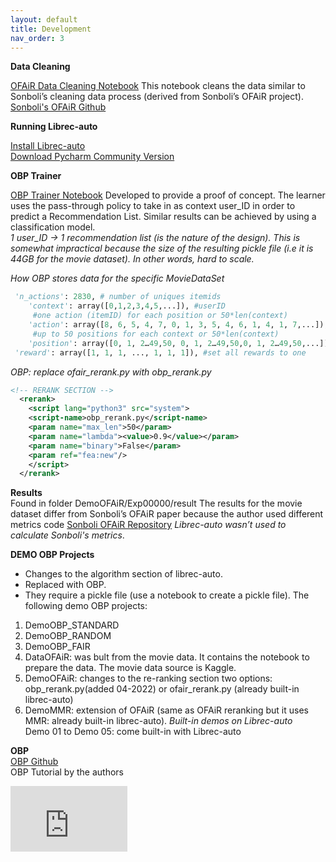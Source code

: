 ```yaml
---
layout: default
title: Development
nav_order: 3
---
```


**Data Cleaning**

[OFAiR Data Cleaning Notebook](https://github.com/luciajayne/obp-librec-main/blob/main/content/OFAiR_Paper_Replication.ipynb) This notebook cleans the data similar to Sonboli’s cleaning data process (derived from Sonboli’s OFAiR project). <br />
[Sonboli's OFAiR Github](https://github.com/nasimsonboli/OFAiR/blob/main/source%20code/ML26_data_prep.ipynb)

**Running Librec-auto**

[Install Librec-auto](https://librec-auto.readthedocs.io/en/latest/index.html) <br />
[Download Pycharm Community Version](https://www.jetbrains.com/pycharm/download/#section=windows)

**OBP Trainer** 

[OBP Trainer Notebook](content/OBP_Trainer.ipynb)
Developed to provide a proof of concept. The learner uses the pass-through policy to take in as context user_ID in order to predict a Recommendation List. Similar results can be achieved by using a classification model. <br />
*1 user_ID → 1 recommendation list (is the nature of the design). This is somewhat impractical because the size of the resulting pickle file (i.e it is 44GB for the movie dataset). In other words, hard to scale.* <br />

*How OBP stores data for the specific MovieDataSet*
```Python
 'n_actions': 2830, # number of uniques itemids
    'context': array([0,1,2,3,4,5,...]), #userID
     #one action (itemID) for each position or 50*len(context)
    'action': array([8, 6, 5, 4, 7, 0, 1, 3, 5, 4, 6, 1, 4, 1, 7,...]), 
     #up to 50 positions for each context or 50*len(context)
    'position': array([0, 1, 2…49,50, 0, 1, 2…49,50,0, 1, 2…49,50,...]), 
 'reward': array([1, 1, 1, ..., 1, 1, 1]), #set all rewards to one
```
*OBP: replace ofair_rerank.py with obp_rerank.py* <br />
```XML
<!-- RERANK SECTION -->
  <rerank>
    <script lang="python3" src="system">
	<script-name>obp_rerank.py</script-name> 
	<param name="max_len">50</param>
	<param name="lambda"><value>0.9</value></param>
	<param name="binary">False</param>
	<param ref="fea:new"/>
    </script>
  </rerank>
```
**Results** <br />
Found in folder DemoOFAiR/Exp00000/result
The results for the movie dataset differ from Sonboli’s OFAiR paper because the author used different metrics code [Sonboli OFAiR Repository](https://github.com/nasimsonboli/OFAiR/blob/main/source%20code/ML26_data_prep.ipynb) *Librec-auto wasn’t used to calculate Sonboli's metrics*. 

**DEMO OBP Projects** <br />
- Changes to the algorithm section of librec-auto. 
- Replaced with OBP. 
- They require a pickle file (use a notebook to create a pickle file).
The following demo OBP projects:
1. DemoOBP_STANDARD
2. DemoOBP_RANDOM
3. DemoOBP_FAIR
4. DataOFAiR: was bult from the movie data. It contains the notebook to prepare the data. The movie data source is Kaggle. 
5. DemoOFAiR: changes to the re-ranking section two options: obp_rerank.py(added 04-2022) or ofair_rerank.py (already built-in librec-auto)
6. DemoMMR: extension of OFAiR (same as OFAiR reranking but it uses MMR: already built-in librec-auto).
*Built-in demos on Librec-auto* <br />
Demo 01 to Demo 05: come built-in with Librec-auto

**OBP** <br />
[OBP Github](https://github.com/st-tech/zr-obp) <br />
OBP Tutorial by the authors
<iframe width="187" height="105" src="https://www.youtube.com/embed/HMo9fQMVB4w" title="YouTube video player" frameborder="0" allow="accelerometer; autoplay; clipboard-write; encrypted-media; gyroscope; picture-in-picture" allowfullscreen></iframe>
